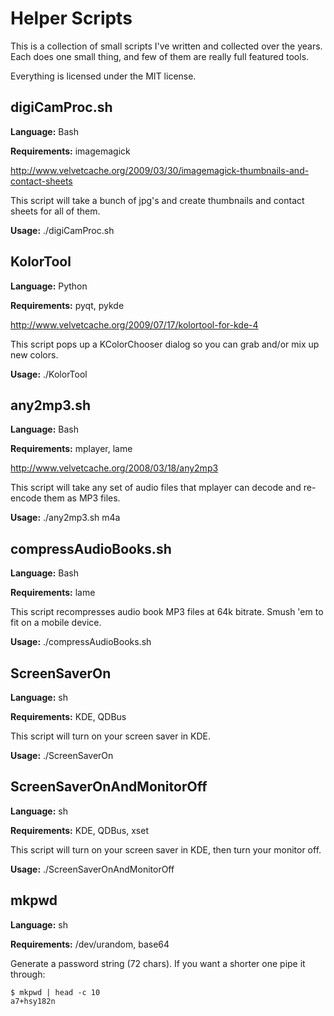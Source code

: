 # Helper Scripts

This is a collection of small scripts I've written and collected over the years.  Each does one small thing, and few of them are really full featured tools.

Everything is licensed under the MIT license.

## digiCamProc.sh

**Language:** Bash

**Requirements:** imagemagick

<http://www.velvetcache.org/2009/03/30/imagemagick-thumbnails-and-contact-sheets>

This script will take a bunch of jpg's and create thumbnails and contact sheets for all of them.

**Usage:** ./digiCamProc.sh

## KolorTool

**Language:** Python

**Requirements:** pyqt, pykde

<http://www.velvetcache.org/2009/07/17/kolortool-for-kde-4>

This script pops up a KColorChooser dialog so you can grab and/or mix up new colors.

**Usage:** ./KolorTool

## any2mp3.sh

**Language:** Bash

**Requirements:** mplayer, lame

<http://www.velvetcache.org/2008/03/18/any2mp3>

This script will take any set of audio files that mplayer can decode and re-encode them as MP3 files.

**Usage:** ./any2mp3.sh m4a

## compressAudioBooks.sh

**Language:** Bash

**Requirements:** lame

This script recompresses audio book MP3 files at 64k bitrate. Smush 'em to fit on a mobile device.

**Usage:** ./compressAudioBooks.sh

## ScreenSaverOn

**Language:** sh

**Requirements:** KDE, QDBus

This script will turn on your screen saver in KDE.

**Usage:** ./ScreenSaverOn

## ScreenSaverOnAndMonitorOff

**Language:** sh

**Requirements:** KDE, QDBus, xset

This script will turn on your screen saver in KDE, then turn your monitor off.

**Usage:** ./ScreenSaverOnAndMonitorOff

## mkpwd

**Language:** sh

**Requirements:** /dev/urandom, base64

Generate a password string (72 chars).  If you want a shorter one pipe it through:

    $ mkpwd | head -c 10
    a7+hsy182n

